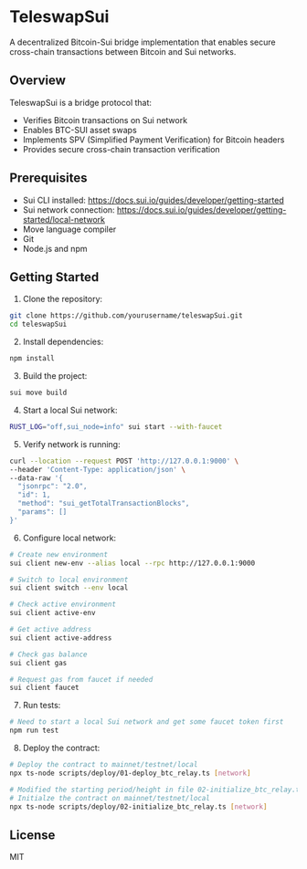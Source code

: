 # TeleswapSui

A decentralized Bitcoin-Sui bridge implementation that enables secure cross-chain transactions between Bitcoin and Sui networks.

## Overview

TeleswapSui is a bridge protocol that:
- Verifies Bitcoin transactions on Sui network
- Enables BTC-SUI asset swaps
- Implements SPV (Simplified Payment Verification) for Bitcoin headers
- Provides secure cross-chain transaction verification

## Prerequisites

- Sui CLI installed: https://docs.sui.io/guides/developer/getting-started
- Sui network connection: https://docs.sui.io/guides/developer/getting-started/local-network
- Move language compiler
- Git
- Node.js and npm

## Getting Started

1. Clone the repository:
```bash
git clone https://github.com/yourusername/teleswapSui.git
cd teleswapSui
```

2. Install dependencies:
```bash
npm install
```

3. Build the project:
```bash
sui move build
```

4. Start a local Sui network:
```bash
RUST_LOG="off,sui_node=info" sui start --with-faucet
```

5. Verify network is running:
```bash
curl --location --request POST 'http://127.0.0.1:9000' \
--header 'Content-Type: application/json' \
--data-raw '{
  "jsonrpc": "2.0",
  "id": 1,
  "method": "sui_getTotalTransactionBlocks",
  "params": []
}'
```

6. Configure local network:
```bash
# Create new environment
sui client new-env --alias local --rpc http://127.0.0.1:9000

# Switch to local environment
sui client switch --env local

# Check active environment
sui client active-env

# Get active address
sui client active-address

# Check gas balance
sui client gas

# Request gas from faucet if needed
sui client faucet
```

7. Run tests:
```bash
# Need to start a local Sui network and get some faucet token first
npm run test
```

8. Deploy the contract:
```bash
# Deploy the contract to mainnet/testnet/local 
npx ts-node scripts/deploy/01-deploy_btc_relay.ts [network]

# Modified the starting period/height in file 02-initialize_btc_relay.ts
# Initialze the contract on mainnet/testnet/local 
npx ts-node scripts/deploy/02-initialize_btc_relay.ts [network]
```

## License
MIT